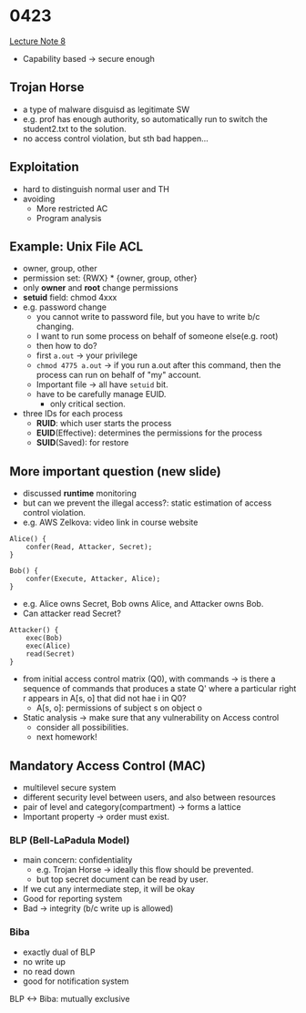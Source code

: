# 0423

[Lecture Note 8](../lecture-notes/Lecture%208%20Slides.pdf)

- Capability based -> secure enough

## Trojan Horse

- a type of malware disguisd as legitimate SW
- e.g. prof has enough authority, so automatically run to switch the student2.txt to the solution.
- no access control violation, but sth bad happen...

## Exploitation

- hard to distinguish normal user and TH
- avoiding
  - More restricted AC
  - Program analysis

## Example: Unix File ACL

- owner, group, other
- permission set: {RWX} * {owner, group, other}
- only **owner** and **root** change permissions
- **setuid** field: chmod 4xxx
- e.g. password change
  - you cannot write to password file, but you have to write b/c changing.
  - I want to run some process on behalf of someone else(e.g. root)
  - then how to do?
  - first `a.out` -> your privilege
  - `chmod 4775 a.out` -> if you run a.out after this command, then the process can run on behalf of "my" account.
  - Important file -> all have `setuid` bit.
  - have to be carefully manage EUID.
    - only critical section.
- three IDs for each process
  - **RUID**: which user starts the process
  - **EUID**(Effective): determines the permissions for the process
  - **SUID**(Saved): for restore
  
## More important question (new slide)

- discussed **runtime** monitoring
- but can we prevent the illegal access?: static estimation of access control violation.
- e.g. AWS Zelkova: video link in course website

```
Alice() {
    confer(Read, Attacker, Secret);
}

Bob() {
    confer(Execute, Attacker, Alice);
}
```

- e.g. Alice owns Secret, Bob owns Alice, and Attacker owns Bob.
- Can attacker read Secret?

```
Attacker() {
    exec(Bob)
    exec(Alice)
    read(Secret)
}
```

- from initial access control matrix (Q0), with commands -> is there a sequence of commands that produces a state Q' where a particular right r appears in A[s, o] that did not hae i in Q0?
  - A[s, o]: permissions of subject s on object o
- Static analysis -> make sure that any vulnerability on Access control
  - consider all possibilities.
  - next homework!

## Mandatory Access Control (MAC)

- multilevel secure system
- different security level between users, and also between resources
- pair of level and category(compartment) -> forms a lattice
- Important property -> order must exist.

### BLP (Bell-LaPadula Model)

- main concern: confidentiality
  - e.g. Trojan Horse -> ideally this flow should be prevented.
  - but top secret document can be read by user.
- If we cut any intermediate step, it will be okay
- Good for reporting system
- Bad -> integrity (b/c write up is allowed)

### Biba

- exactly dual of BLP
- no write up
- no read down
- good for notification system

BLP <-> Biba: mutually exclusive